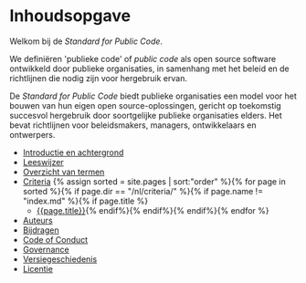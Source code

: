 # Inhoudsopgave

Welkom bij de *Standard for Public Code*.

We definiëren 'publieke code' of *public code* als open source software ontwikkeld door publieke organisaties, in samenhang met het beleid en de richtlijnen die nodig zijn voor hergebruik ervan.

De *Standard for Public Code* biedt publieke organisaties een model voor het bouwen van hun eigen open source-oplossingen, gericht op toekomstig succesvol hergebruik door soortgelijke publieke organisaties elders. Het bevat richtlijnen voor beleidsmakers, managers, ontwikkelaars en ontwerpers.

* [Introductie en achtergrond](introduction.md)
* [Leeswijzer](readers-guide.md)
* [Overzicht van termen](glossary.md)
* [Criteria](criteria/)
{% assign sorted = site.pages | sort:"order" %}{% for page in sorted %}{% if page.dir == "/nl/criteria/" %}{% if page.name != "index.md" %}{% if page.title %}
  * [{{page.title}}]({{site.baseurl}}{{page.url}}){% endif%}{% endif%}{% endif%}{% endfor %}
* [Auteurs](AUTHORS.md)
* [Bijdragen](CONTRIBUTING.md)
* [Code of Conduct](CODE_OF_CONDUCT.md)
* [Governance](GOVERNANCE.md)
* [Versiegeschiedenis](CHANGELOG.md)
* [Licentie](LICENSE.md)
